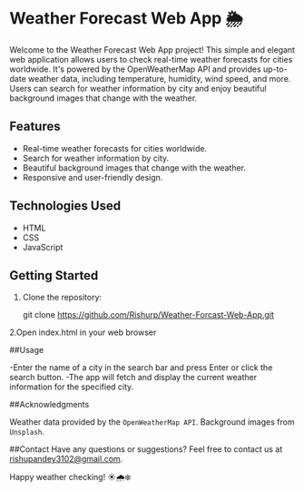 # Weather Forecast Web App 🌦️

Welcome to the Weather Forecast Web App project! This simple and elegant web application allows users to check real-time weather forecasts for cities worldwide. It's powered by the OpenWeatherMap API and provides up-to-date weather data, including temperature, humidity, wind speed, and more. Users can search for weather information by city and enjoy beautiful background images that change with the weather.


## Features

- Real-time weather forecasts for cities worldwide.
- Search for weather information by city.
- Beautiful background images that change with the weather.
- Responsive and user-friendly design.

## Technologies Used

- HTML
- CSS
- JavaScript

## Getting Started

1. Clone the repository:

   git clone https://github.com/Rishurp/Weather-Forcast-Web-App.git
   
2.Open index.html in your web browser

##Usage

-Enter the name of a city in the search bar and press Enter or click the search button.
-The app will fetch and display the current weather information for the specified city.

##Acknowledgments

Weather data provided by the `OpenWeatherMap API`.
Background images from `Unsplash`.

##Contact
Have any questions or suggestions? Feel free to contact us at rishupandey3102@gmail.com.

Happy weather checking! ☀️🌧️❄️
